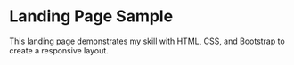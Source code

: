 # Landing Page Sample

This landing page demonstrates my skill with HTML, CSS, and Bootstrap to create a responsive layout.